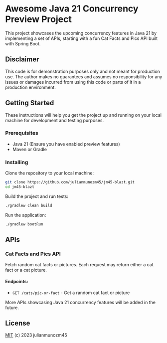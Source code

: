 # Awesome Java 21 Concurrency Preview Project

This project showcases the upcoming concurrency features in Java 21 by implementing a set of APIs, starting with a fun Cat Facts and Pics API built with Spring Boot. 

## Disclaimer

This code is for demonstration purposes only and not meant for production use. The author makes no guarantees and assumes no responsibility for any issues or damages incurred from using this code or parts of it in a production environment.

## Getting Started

These instructions will help you get the project up and running on your local machine for development and testing purposes.

### Prerequisites

- Java 21 (Ensure you have enabled preview features)
- Maven or Gradle

### Installing

Clone the repository to your local machine:

```bash
git clone https://github.com/julianmunozm45/jm45-blazt.git
cd jm45-blazt
```

Build the project and run tests:

```bash
./gradlew clean build
```

Run the application:

```bash
./gradlew bootRun
```

## APIs

### Cat Facts and Pics API

Fetch random cat facts or pictures. Each request may return either a cat fact or a cat picture.

#### Endpoints:

- `GET /cats/pic-or-fact` - Get a random cat fact or picture

More APIs showcasing Java 21 concurrency features will be added in the future.

## License
[MIT](https://github.com/julianmunozm45/jm45-blazt/blob/main/LICENCE) (c) 2023 julianmunozm45
